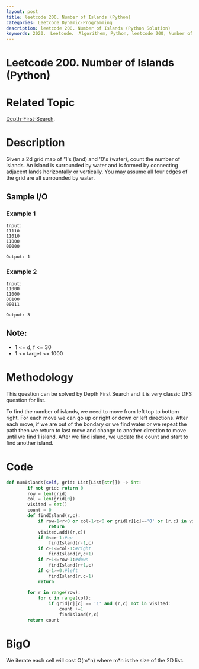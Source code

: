 ```yaml
---
layout: post
title: leetcode 200. Number of Islands (Python)
categories: Leetcode Dynamic-Programming
description: leetcode 200. Number of Islands (Python Solution)
keywords: 2020， Leetcode， Algorithem, Python, leetcode 200, Number of Islands, zhenyu, Depth-First-Search, DFS, Depth First Search, 2D list, array
---
```


# Leetcode 200. Number of Islands (Python)

# Related Topic
<a href="/categories/#Depth-First-Search" target="_blank"> Depth-First-Search</a>.

# Description
Given a 2d grid map of '1's (land) and '0's (water), count the number of islands. An island is surrounded by water and is formed by connecting adjacent lands horizontally or vertically. You may assume all four edges of the grid are all surrounded by water.


## Sample I/O
### Example 1
```
Input:
11110
11010
11000
00000

Output: 1

```

### Example 2
```
Input:
11000
11000
00100
00011

Output: 3
```

## Note:
* 1 <= d, f <= 30
* 1 <= target <= 1000

# Methodology
This question can be solved by Depth First Search and it is very classic DFS question for list.

To find the number of islands, we need to move from left top to bottom right. For each move we can go up or right or down or left directions. After each move, if we are out of the bondary or we find water or we repeat the path then we return to last move and change to another direction to move until we find 1 island. After we find island, we update the count and start to find another island.

# Code
```python
def numIslands(self, grid: List[List[str]]) -> int:
        if not grid: return 0
        row = len(grid)
        col = len(grid[0])
        visited = set()
        count = 0
        def findIsland(r,c):
            if row-1<r<0 or col-1<c<0 or grid[r][c]=='0' or (r,c) in visited:
                return
            visited.add((r,c))
            if 0<=r-1:#up
                findIsland(r-1,c)
            if c+1<=col-1:#right
                findIsland(r,c+1)
            if r+1<=row-1:#down
                findIsland(r+1,c)
            if c-1>=0:#left
                findIsland(r,c-1)
            return
            
        for r in range(row):
            for c in range(col):
                if grid[r][c] == '1' and (r,c) not in visited:
                    count +=1
                    findIsland(r,c)         
        return count
```
# BigO
We iterate each cell will cost O(m\*n) where m\*n is the size of the 2D list.
